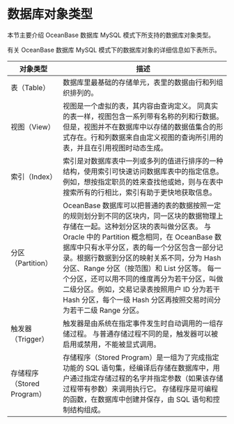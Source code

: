 数据库对象类型 
============================

本节主要介绍 OceanBase 数据库 MySQL 模式下所支持的数据库对象类型。

有关 OceanBase 数据库 MySQL 模式下的数据库对象的详细信息如下表所示。


|         对象类型         |                                                                                                                                                         描述                                                                                                                                                         |
|----------------------|--------------------------------------------------------------------------------------------------------------------------------------------------------------------------------------------------------------------------------------------------------------------------------------------------------------------|
| 表（Table）             | 数据库里最基础的存储单元，表里的数据由行和列组织排列的。                                                                                                                                                                                                                                                                                       |
| 视图（View）             | 视图是一个虚拟的表，其内容由查询定义。 同真实的表一样，视图包含一系列带有名称的列和行数据。但是，视图并不在数据库中以存储的数据值集合的形式存在。行和列数据来自由定义视图的查询所引用的表，并且在引用视图时动态生成。                                                                                                                                                                                            |
| 索引（Index）            | 索引是对数据库表中一列或多列的值进行排序的一种结构，使用索引可快速访问数据库表中的指定信息。 例如，想按指定职员的姓来查找他或她，则与在表中搜索所有的行相比，索引有助于更快地获取信息。                                                                                                                                                                                                           |
| 分区（Partition）        | OceanBase 数据库可以把普通的表的数据按照一定的规则划分到不同的区块内，同一区块的数据物理上存储在一起。这种划分区块的表叫做分区表。 与 Oracle 中的 Partition 概念相同，在 OceanBase 数据库中只有水平分区，表的每一个分区包含一部分记录。根据行数据到分区的映射关系不同，分为 Hash 分区、Range 分区（按范围）和 List 分区等。 每一个分区，还可以用不同的维度再分为若干分区，叫做二级分区。例如，交易记录表按照用户 ID 分为若干 Hash 分区，每个一级 Hash 分区再按照交易时间分为若干二级 Range 分区。 |
| 触发器（Trigger）         | 触发器是由系统在指定事件发生时自动调用的一组存储过程。 与普通存储过程不同的是，触发器可以被启用或禁用，不能被显式调用。                                                                                                                                                                                                                                           |
| 存储程序（Stored Program） | 存储程序（Stored Program）是一组为了完成指定功能的 SQL 语句集，经编译后存储在数据库中，用户通过指定存储过程的名字并指定参数（如果该存储过程带有参数）来调用执行它。 存储程序是可编程的函数，在数据库中创建并保存，由 SQL 语句和控制结构组成。                                                                                                                                                                    |


